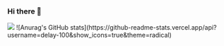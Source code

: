 ### Hi there 👋

<img src="https://capsule-render.vercel.app/api?type=Waving&color=EF2D5E&height=250&section=header&text=kexin's%20space&fontSize=60&fontColor=d6ace6" />
![Anurag's GitHub stats](https://github-readme-stats.vercel.app/api?username=delay-100&show_icons=true&theme=radical)
<!--
**cocoheart0128/cocoheart0128** is a ✨ _special_ ✨ repository because its `README.md` (this file) appears on your GitHub profile.

Here are some ideas to get you started:

- 🔭 I’m currently working on ...
- 🌱 I’m currently learning ...
- 👯 I’m looking to collaborate on ...
- 🤔 I’m looking for help with ...
- 💬 Ask me about ...
- 📫 How to reach me: ...
- 😄 Pronouns: ...
- ⚡ Fun fact: ...
-->
